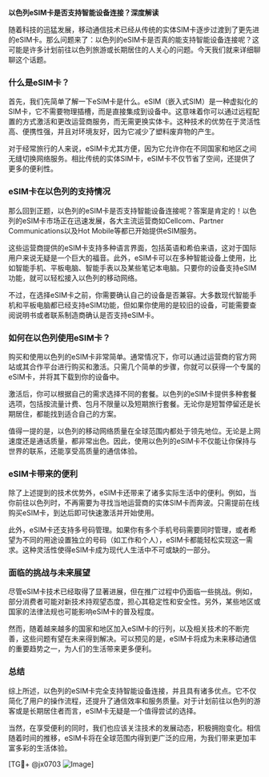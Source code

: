 **以色列eSIM卡是否支持智能设备连接？深度解读**

随着科技的迅猛发展，移动通信技术已经从传统的实体SIM卡逐步过渡到了更先进的eSIM卡。那么问题来了：以色列的eSIM卡是否真的能支持智能设备连接呢？这可能是许多计划前往以色列旅游或长期居住的人关心的问题。今天我们就来详细聊聊这个话题。

### 什么是eSIM卡？

首先，我们先简单了解一下eSIM卡是什么。eSIM（嵌入式SIM）是一种虚拟化的SIM卡，它不需要物理插槽，而是直接集成到设备中。这意味着你可以通过远程配置的方式激活和更改运营商服务，而无需更换实体卡。这种技术的优势在于灵活性高、便携性强，并且对环境友好，因为它减少了塑料废弃物的产生。

对于经常旅行的人来说，eSIM卡尤其方便，因为它允许你在不同国家和地区之间无缝切换网络服务。相比传统的实体SIM卡，eSIM卡不仅节省了空间，还提供了更多的便利性。

### eSIM卡在以色列的支持情况

那么回到正题，以色列的eSIM卡是否支持智能设备连接呢？答案是肯定的！以色列的eSIM卡市场正在迅速发展，各大主流运营商如Cellcom、Partner Communications以及Hot Mobile等都已开始提供eSIM服务。

这些运营商提供的eSIM卡支持多种语言界面，包括英语和希伯来语，这对于国际用户来说无疑是一个巨大的福音。此外，eSIM卡可以在多种智能设备上使用，比如智能手机、平板电脑、智能手表以及某些笔记本电脑。只要你的设备支持eSIM功能，就可以轻松接入以色列的移动网络。

不过，在选择eSIM卡之前，你需要确认自己的设备是否兼容。大多数现代智能手机和平板电脑都已经支持eSIM功能，但如果你使用的是较旧的设备，可能需要查阅说明书或者联系制造商确认是否支持eSIM卡。

### 如何在以色列使用eSIM卡？

购买和使用以色列的eSIM卡非常简单。通常情况下，你可以通过运营商的官方网站或其合作平台进行购买和激活。只需几个简单的步骤，你就可以获得一个专属的eSIM卡，并将其下载到你的设备中。

激活后，你可以根据自己的需求选择不同的套餐。以色列的eSIM卡提供多种套餐选项，包括按流量计费、包月不限量以及短期旅行套餐。无论你是短暂停留还是长期居住，都能找到适合自己的方案。

值得一提的是，以色列的移动网络质量在全球范围内都处于领先地位。无论是上网速度还是通话质量，都非常出色。因此，使用以色列的eSIM卡不仅能让你保持与世界的联系，还能享受高质量的通信体验。

### eSIM卡带来的便利

除了上述提到的技术优势外，eSIM卡还带来了诸多实际生活中的便利。例如，当你前往以色列时，不再需要为寻找当地运营商的实体SIM卡而奔波。只需提前在线购买eSIM卡，到达后即可快速激活并开始使用。

此外，eSIM卡还支持多号码管理。如果你有多个手机号码需要同时管理，或者希望为不同的用途设置独立的号码（如工作和个人），eSIM卡都能轻松实现这一需求。这种灵活性使得eSIM卡成为现代人生活中不可或缺的一部分。

### 面临的挑战与未来展望

尽管eSIM卡技术已经取得了显著进展，但在推广过程中仍面临一些挑战。例如，部分消费者可能对新技术持观望态度，担心其稳定性和安全性。另外，某些地区或国家的法律法规也可能影响eSIM卡的普及程度。

然而，随着越来越多的国家和地区加入eSIM卡的行列，以及相关技术的不断完善，这些问题有望在未来得到解决。可以预见的是，eSIM卡将成为未来移动通信的重要趋势之一，为人们的生活带来更多便利。

### 总结

综上所述，以色列的eSIM卡完全支持智能设备连接，并且具有诸多优点。它不仅简化了用户的操作流程，还提升了通信效率和服务质量。对于计划前往以色列的游客或是长期居住者而言，eSIM卡无疑是一个值得尝试的选择。

当然，在享受便利的同时，我们也应该关注技术的发展动态，积极拥抱变化。相信随着时间的推移，eSIM卡将在全球范围内得到更广泛的应用，为我们带来更加丰富多彩的生活体验。

[TG💪+ @jx0703 ![Image](https://github.com/user-attachments/assets/dbca1d08-cadb-493c-b0ec-ad6f7a83f270)]